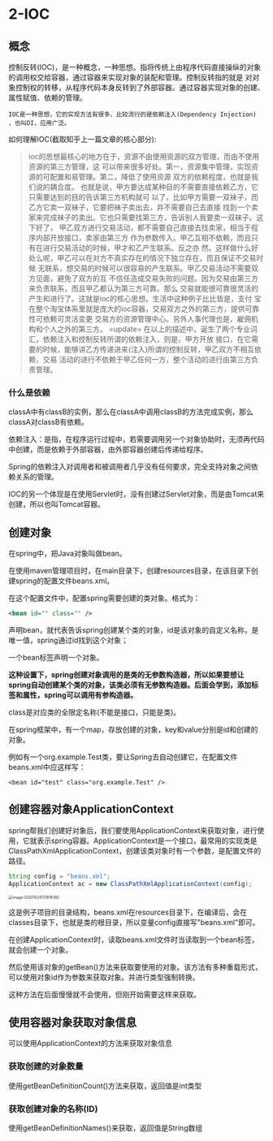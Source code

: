 # 2-IOC

## 概念

​		控制反转(IOC)，是一种概念，一种思想。指将传统上由程序代码直接操纵的对象的调用权交给容器，通过容器来实现对象的装配和管理。控制反转指的就是 对对象控制权的转移，从程序代码本身反转到了外部容器。通过容器实现对象的创建、属性赋值、依赖的管理。

 	IOC是一种思想，它的实现方法有很多，比较流行的是依赖注入(Dependency Injection) ，也叫DI，应用广泛。

如何理解IOC(截取知乎上一篇文章的核心部分):

> ioc的思想最核⼼的地⽅在于，资源不由使⽤资源的双⽅管理，⽽由不使⽤资源的第三⽅管理，这
> 可以带来很多好处。第⼀，资源集中管理，实现资源的可配置和易管理。第⼆，降低了使⽤资源
> 双⽅的依赖程度，也就是我们说的耦合度。
> 也就是说，甲⽅要达成某种⽬的不需要直接依赖⼄⽅，它只需要达到的⽬的告诉第三⽅机构就可
> 以了，⽐如甲⽅需要⼀双袜⼦，⽽⼄⽅它卖⼀双袜⼦，它要把袜⼦卖出去，并不需要⾃⼰去直接
> 找到⼀个卖家来完成袜⼦的卖出。它也只需要找第三⽅，告诉别⼈我要卖⼀双袜⼦。这下好了，
> 甲⼄双⽅进⾏交易活动，都不需要⾃⼰直接去找卖家，相当于程序内部开放接⼝，卖家由第三⽅
> 作为参数传⼊。甲⼄互相不依赖，⽽且只有在进⾏交易活动的时候，甲才和⼄产⽣联系。反之亦
> 然。这样做什么好处么呢，甲⼄可以在对⽅不真实存在的情况下独⽴存在，⽽且保证不交易时候
> ⽆联系，想交易的时候可以很容易的产⽣联系。甲⼄交易活动不需要双⽅⻅⾯，避免了双⽅的互
> 不信任造成交易失败的问题。因为交易由第三⽅来负责联系，⽽且甲⼄都认为第三⽅可靠。那么
> 交易就能很可靠很灵活的产⽣和进⾏了。这就是ioc的核⼼思想。⽣活中这种例⼦⽐⽐皆是，⽀付
> 宝在整个淘宝体系⾥就是庞⼤的ioc容器，交易双⽅之外的第三⽅，提供可靠性可依赖可灵活变更
> 交易⽅的资源管理中⼼。另外⼈事代理也是，雇佣机构和个⼈之外的第三⽅。
> =update=
> 在以上的描述中，诞⽣了两个专业词汇，依赖注⼊和控制反转所谓的依赖注⼊，则是，甲⽅开放
> 接⼝，在它需要的时候，能够讲⼄⽅传递进来(注⼊)所谓的控制反转，甲⼄双⽅不相互依赖，交易
> 活动的进⾏不依赖于甲⼄任何⼀⽅，整个活动的进⾏由第三⽅负责管理。

### 什么是依赖

classA中有classB的实例，那么在classA中调用classB的方法完成实例，那么classA对classB有依赖。



依赖注入：是指，在程序运行过程中，若需要调用另一个对象协助时，无须再代码中创建，而是依赖于外部容器，由外部容器创建后传递给程序。

Spring的依赖注入对调用者和被调用者几乎没有任何要求，完全支持对象之间依赖关系的管理。



IOC的另一个体现是在使用Servlet时，没有创建过Servlet对象，而是由Tomcat来创建，所以也叫Tomcat容器。



## 创建对象

在spring中，把Java对象叫做bean。

在使用maven管理项目时，在main目录下，创建resources目录，在该目录下创建spring的配置文件beans.xml。

在这个配置文件中，配置spring需要创建的类对象。格式为：

```xml
<bean id="" class="" />
```

声明bean，就代表告诉spring创建某个类的对象，id是该对象的自定义名称，是唯一值，spring通过id找到这个对象；

一个bean标签声明一个对象。

**这种设置下，spring创建对象调用的是类的无参数构造器，所以如果要想让spring自动创建某个类的对象，该类必须有无参数构造器。后面会学到，添加标签和属性，spring可以调用有参构造器。**

class是对应类的全限定名称(不能是接口，只能是类)。

在spring框架中，有一个map，存放创建的对象，key和value分别是id和创建的对象。



例如有一个org.example.Test类，要让Spring去自动创建它，在配置文件beans.xml中应这样写：

`<bean id="test" class="org.example.Test" />`



## 创建容器对象ApplicationContext

spring帮我们创建好对象后，我们要使用ApplicationContext来获取对象，进行使用，它就表示spring容器。ApplicationContext是一个接口，最常用的实现类是ClassPathXmlApplicationContext，创建该类对象时有一个参数，是配置文件的路径。

```java
String config = "beans.xml";
ApplicationContext ac = new ClassPathXmlApplicationContext(config);
```

<img src="https://crayon-1302863897.cos.ap-beijing.myqcloud.com/image/image-20201024172618382.png" alt="image-20201024172618382" style="zoom:50%;" />

这是例子项目的目录结构，beans.xml在resources目录下，在编译后，会在classes目录下，也就是类的根目录，所以变量config直接写"beans.xml"即可。

在创建ApplicationContext时，读取beans.xml文件时当读取到一个bean标签，就会创建一个对象。



然后使用该对象的getBean()方法来获取要使用的对象。该方法有多种重载形式，可以使用对象id作为参数来获取对象。并进行类型强制转换。

这种方法在后面慢慢就不会使用，但刚开始需要这样来获取。





## 使用容器对象获取对象信息

可以使用ApplicationContext的方法来获取对象信息

### 获取创建的对象数量

使用getBeanDefinitionCount()方法来获取，返回值是int类型

### 获取创建对象的名称(ID)

使用getBeanDefinitionNames()来获取，返回值是String数组













